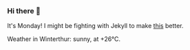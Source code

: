 ### Hi there :wave:

It's Monday! I might be fighting with Jekyll to make [this](https://swissclubto.github.io) better.

Weather in Winterthur: sunny, at +26°C.
